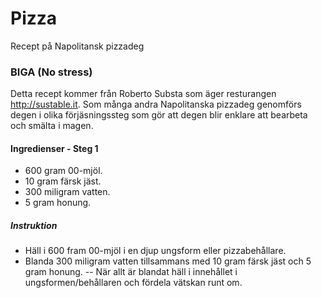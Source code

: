 # Pizza
Recept på Napolitansk pizzadeg

### BIGA (No stress)
Detta recept kommer från Roberto Substa som äger resturangen http://sustable.it.
Som många andra Napolitanska pizzadeg genomförs degen i olika förjäsningssteg som gör att degen blir enklare att bearbeta och smälta i magen.
#### Ingredienser - Steg 1
- 600 gram 00-mjöl.
- 10 gram färsk jäst.
- 300 miligram vatten.
- 5 gram honung.
##### Instruktion
- Häll i 600 fram 00-mjöl i en djup ungsform eller pizzabehållare.
- Blanda 300 miligram vatten tillsammans med 10 gram färsk jäst och 5 gram honung.
-- När allt är blandat häll i innehållet i ungsformen/behållaren och fördela vätskan runt om. 
